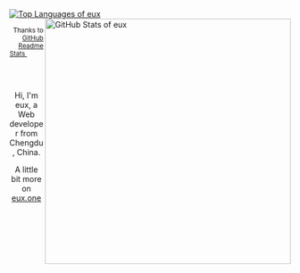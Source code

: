 <a href="https://github.com/euxx">
  <img alt="Top Languages of eux"
    src="https://github-readme-stats.vercel.app/api/top-langs/?username=euxx&theme=vue&hide_border=true&layout=compact">
</a>

<a href="https://github.com/euxx">
  <img alt="GitHub Stats of eux" align="right" width=440
    src="https://github-readme-stats.vercel.app/api?username=euxx&theme=vue&hide_border=true&count_private=true&hide=stars,issues&show_icons=true">
</a>

<p align="right">
  <sub>
    Thanks to
    <a title="Get dynamically generated GitHub stats on your readmes"
      href="https://github.com/anuraghazra/github-readme-stats">
      GitHub Readme Stats
    </a>
    &nbsp;&nbsp;&nbsp;&nbsp;&nbsp;&nbsp;&nbsp;&nbsp;&nbsp;
    &nbsp;&nbsp;&nbsp;&nbsp;&nbsp;&nbsp;&nbsp;&nbsp;&nbsp;
  </sub>
</p>

<br>

<p align="center">
  Hi, I'm eux, a Web developer from Chengdu, China.
</p>

<p align="center">
  A little bit more on <a href="https://eux.one">eux.one</a>
</p>

<img width=0 alt="Views Counter" src="https://komarev.com/ghpvc/?username=eux-profile">
<img width=0 alt="Views Counter" src="https://visitor-badge.laobi.icu/badge?page_id=eux.profile">
